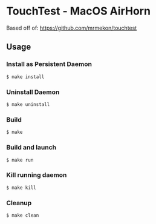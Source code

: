 # TouchTest - MacOS AirHorn
Based off of: https://github.com/mrmekon/touchtest

## Usage

### Install as Persistent Daemon
```
$ make install
```

### Uninstall Daemon
```
$ make uninstall
```

### Build
```
$ make
```

### Build and launch
```
$ make run
```

### Kill running daemon
```
$ make kill
```

### Cleanup
```
$ make clean
```
